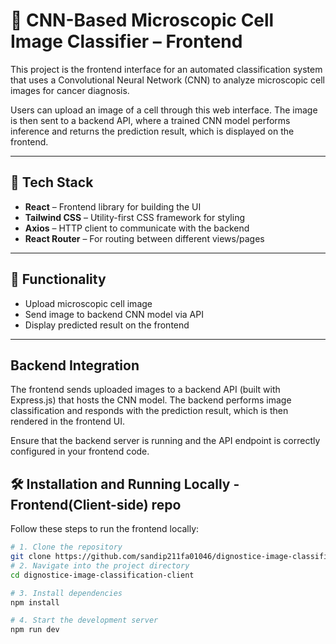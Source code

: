 # 🧠 CNN-Based Microscopic Cell Image Classifier – Frontend

This project is the frontend interface for an automated classification system that uses a Convolutional Neural Network (CNN) to analyze microscopic cell images for cancer diagnosis.

Users can upload an image of a cell through this web interface. The image is then sent to a backend API, where a trained CNN model performs inference and returns the prediction result, which is displayed on the frontend.

---

## 🚀 Tech Stack

- **React** – Frontend library for building the UI  
- **Tailwind CSS** – Utility-first CSS framework for styling  
- **Axios** – HTTP client to communicate with the backend  
- **React Router** – For routing between different views/pages

---

## 📸 Functionality

- Upload microscopic cell image
- Send image to backend CNN model via API
- Display predicted result on the frontend

---
## Backend Integration
The frontend sends uploaded images to a backend API (built with Express.js) that hosts the CNN model. The backend performs image classification and responds with the prediction result, which is then rendered in the frontend UI.

Ensure that the backend server is running and the API endpoint is correctly configured in your frontend code.

## 🛠️ Installation and Running Locally - Frontend(Client-side) repo

Follow these steps to run the frontend locally:

```bash
# 1. Clone the repository
git clone https://github.com/sandip211fa01046/dignostice-image-classification-client.git
# 2. Navigate into the project directory
cd dignostice-image-classification-client

# 3. Install dependencies
npm install

# 4. Start the development server
npm run dev

